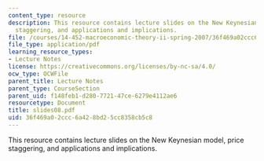 ```yaml
---
content_type: resource
description: This resource contains lecture slides on the New Keynesian model, price
  staggering, and applications and implications.
file: /courses/14-452-macroeconomic-theory-ii-spring-2007/36f469a02ccc6a428bd25cc8358cb5c8_slides08.pdf
file_type: application/pdf
learning_resource_types:
- Lecture Notes
license: https://creativecommons.org/licenses/by-nc-sa/4.0/
ocw_type: OCWFile
parent_title: Lecture Notes
parent_type: CourseSection
parent_uid: f148feb1-d280-7721-47ce-6279e4112ae6
resourcetype: Document
title: slides08.pdf
uid: 36f469a0-2ccc-6a42-8bd2-5cc8358cb5c8
---
```

This resource contains lecture slides on the New Keynesian model, price staggering, and applications and implications.
